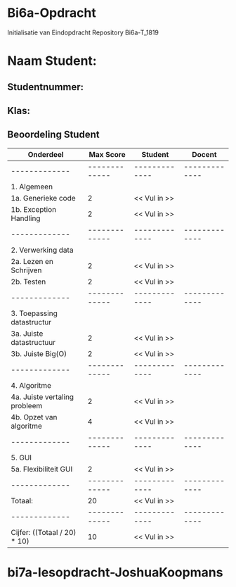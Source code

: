 # Bi6a-Opdracht
Initialisatie van Eindopdracht Repository Bi6a-T_1819

# Naam Student:
## Studentnummer:
## Klas:

## Beoordeling Student
| Onderdeel  | Max Score | Student | Docent |
| ------------- | ------------- | ------------- | ------------- |
| ------------- | ------------- | ------------- | ------------- |
| 1. Algemeen | | | |
| 1a. Generieke code  | 2 | << Vul in >> | |
| 1b. Exception Handling | 2 | << Vul in >> | |
| ------------- | ------------- | ------------- | ------------- |
| 2. Verwerking data | | | |
| 2a. Lezen en Schrijven | 2 | << Vul in >> | |
| 2b. Testen  | 2 | << Vul in >> | |
| ------------- | ------------- | ------------- | ------------- |
| 3. Toepassing datastructur | | | |
| 3a. Juiste datastructuur | 2 | << Vul in >>| |
| 3b. Juiste Big(O) | 2 | << Vul in >> | |
| ------------- | ------------- | ------------- | ------------- |
| 4. Algoritme | | | |
| 4a. Juiste vertaling probleem | 2 | << Vul in >> | |
| 4b. Opzet van algoritme | 4 | << Vul in >> | |
| ------------- | ------------- | ------------- | ------------- |
| 5. GUI | | | |
| 5a. Flexibiliteit GUI | 2 | << Vul in >> | |
| ------------- | ------------- | ------------- | ------------- |
| Totaal: | 20 | << Vul in >> | | 
| ------------- | ------------- | ------------- | ------------- |
| Cijfer: ((Totaal / 20) * 10) | 10 | << Vul in >> | | 
# bi7a-lesopdracht-JoshuaKoopmans
